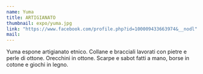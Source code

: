```yaml
---
name: Yuma
title: ARTIGIANATO
thumbnail: expo/yuma.jpg
link: "https://www.facebook.com/profile.php?id=100009433663974&__nodl"
mail:
---
```


Yuma espone artigianato etnico. Collane e bracciali lavorati con pietre e perle di ottone. Orecchini in ottone. Scarpe e sabot fatti a mano, borse in cotone e giochi in legno.
